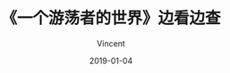 ---
layout:     post
title:      "《一个游荡者的世界》边看边查"
date:       2019-01-04
author:     "Vincent"
catalog:    true
tags:
    - CSS
---